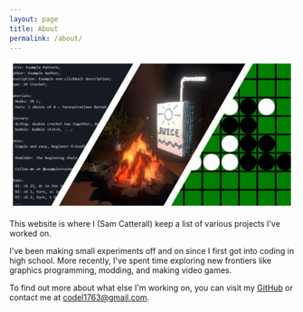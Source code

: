 ```yaml
---
layout: page
title: About
permalink: /about/
---
```


![Banner for the About page](assets/images/aboutbanner.png)

This website is where I (Sam Catterall) keep a list of various projects I've worked on. 

I've been making small experiments off and on since I first got into coding in high school. More recently, I've spent time exploring new frontiers like graphics programming, modding, and making video games.

To find out more about what else I'm working on, you can visit my [GitHub](https://github.com/codelazarus14) or contact me at [codel1763@gmail.com]().
